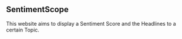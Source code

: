 ## SentimentScope
This website aims to display a Sentiment Score and the Headlines to a certain Topic.

